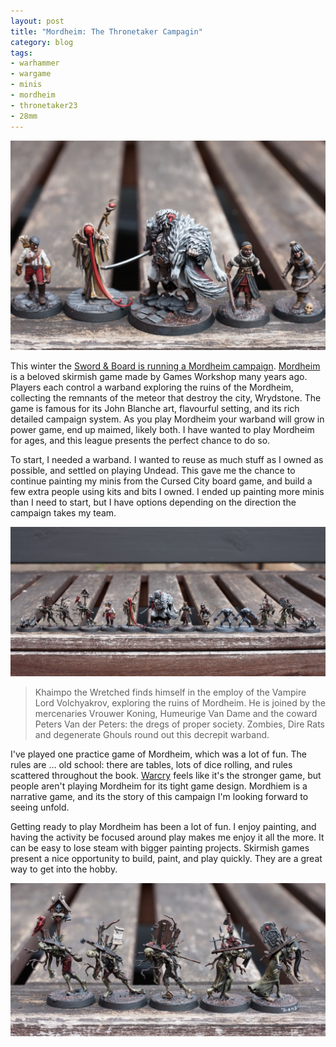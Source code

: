 ```yaml
---
layout: post
title: "Mordheim: The Thronetaker Campagin"
category: blog
tags:
- warhammer
- wargame
- minis
- mordheim
- thronetaker23
- 28mm
---
```


![My Mordheim Warband Uplose](/assets/img/mordheim-warband-upclose.jpg)

This winter the [Sword & Board is running a Mordheim campaign][sb]. [Mordheim] is a beloved skirmish game made by Games Workshop many years ago. Players each control a warband exploring the ruins of the Mordheim, collecting the remnants of the meteor that destroy the city, Wrydstone. The game is famous for its John Blanche art, flavourful setting, and its rich detailed campaign system. As you play Mordheim your warband will grow in power game, end up maimed, likely both. I have wanted to play Mordheim for ages, and this league presents the perfect chance to do so.

To start, I needed a warband. I wanted to reuse as much stuff as I owned as possible, and settled on playing Undead. This gave me the chance to continue painting my minis from the Cursed City board game, and build a few extra people using kits and bits I owned. I ended up painting more minis than I need to start, but I have options depending on the direction the campaign takes my team. 

![Mordheim Warband](/assets/img/mordheim-warband.jpg)

> Khaimpo the Wretched finds himself in the employ of the Vampire Lord Volchyakrov, exploring the ruins of Mordheim. He is joined by the mercenaries Vrouwer Koning, Humeurige Van Dame and the coward Peters Van der Peters: the dregs of proper society. Zombies, Dire Rats and degenerate Ghouls round out this decrepit warband. 

I've played one practice game of Mordheim, which was a lot of fun. The rules are … old school: there are tables, lots of dice rolling, and rules scattered throughout the book. [Warcry][] feels like it's the stronger game, but people aren't playing Mordheim for its tight game design. Mordhiem is a narrative game, and its the story of this campaign I'm looking forward to seeing unfold.

Getting ready to play Mordheim has been a lot of fun. I enjoy painting, and having the activity be focused around play makes me enjoy it all the more. It can be easy to lose steam with bigger painting projects. Skirmish games present a nice opportunity to build, paint, and play quickly. They are a great way to get into the hobby.

![Zombies](/assets/img/mordheim-zombies.jpg)

[sb]: https://www.theswordandboardtoronto.com/products/mordheim-thronetaker-campaign-season-1-league-registration
[mordheim]: https://broheim.net/
[warcry]: /review/warcry/
